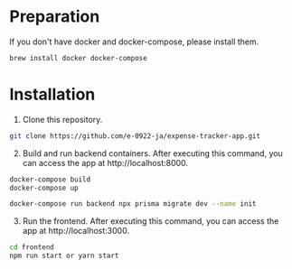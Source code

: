 # Preparation

If you don't have docker and docker-compose, please install them.

```bash
brew install docker docker-compose
```

# Installation

1. Clone this repository.

```bash
git clone https://github.com/e-0922-ja/expense-tracker-app.git
```

2. Build and run backend containers. After executing this command, you can access the app at http://localhost:8000.

```bash
docker-compose build
docker-compose up
```

```bash
docker-compose run backend npx prisma migrate dev --name init
```

3. Run the frontend. After executing this command, you can access the app at http://localhost:3000.

```bash
cd frontend
npm run start or yarn start
```
